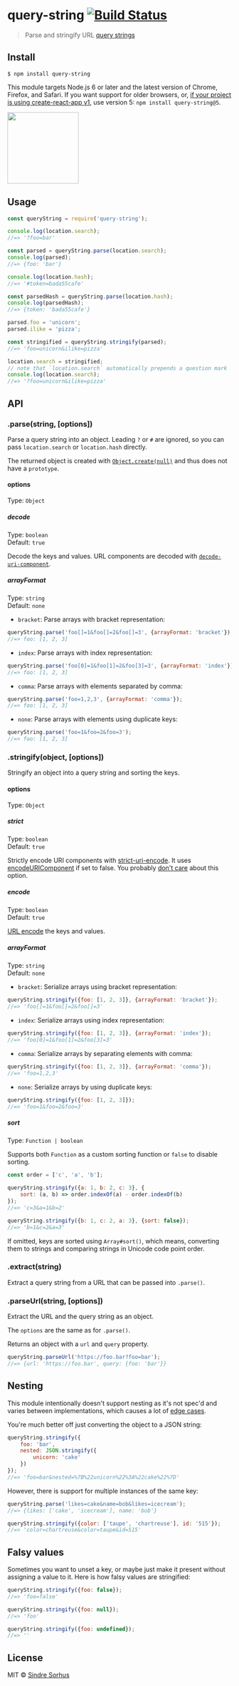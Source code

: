 # query-string [![Build Status](https://travis-ci.org/sindresorhus/query-string.svg?branch=master)](https://travis-ci.org/sindresorhus/query-string)

> Parse and stringify URL [query strings](https://en.wikipedia.org/wiki/Query_string)


## Install

```
$ npm install query-string
```

This module targets Node.js 6 or later and the latest version of Chrome, Firefox, and Safari. If you want support for older browsers, or, [if your project is using create-react-app v1](https://github.com/sindresorhus/query-string/pull/148#issuecomment-399656020), use version 5: `npm install query-string@5`.

<a href="https://www.patreon.com/sindresorhus">
	<img src="https://c5.patreon.com/external/logo/become_a_patron_button@2x.png" width="160">
</a>


## Usage

```js
const queryString = require('query-string');

console.log(location.search);
//=> '?foo=bar'

const parsed = queryString.parse(location.search);
console.log(parsed);
//=> {foo: 'bar'}

console.log(location.hash);
//=> '#token=bada55cafe'

const parsedHash = queryString.parse(location.hash);
console.log(parsedHash);
//=> {token: 'bada55cafe'}

parsed.foo = 'unicorn';
parsed.ilike = 'pizza';

const stringified = queryString.stringify(parsed);
//=> 'foo=unicorn&ilike=pizza'

location.search = stringified;
// note that `location.search` automatically prepends a question mark
console.log(location.search);
//=> '?foo=unicorn&ilike=pizza'
```


## API

### .parse(string, [options])

Parse a query string into an object. Leading `?` or `#` are ignored, so you can pass `location.search` or `location.hash` directly.

The returned object is created with [`Object.create(null)`](https://developer.mozilla.org/en-US/docs/Web/JavaScript/Reference/Global_Objects/Object/create) and thus does not have a `prototype`.

#### options

Type: `Object`

##### decode

Type: `boolean`<br>
Default: `true`

Decode the keys and values. URL components are decoded with [`decode-uri-component`](https://github.com/SamVerschueren/decode-uri-component).

##### arrayFormat

Type: `string`<br>
Default: `none`

- `bracket`: Parse arrays with bracket representation:

```js
queryString.parse('foo[]=1&foo[]=2&foo[]=3', {arrayFormat: 'bracket'});
//=> foo: [1, 2, 3]
```

- `index`: Parse arrays with index representation:

```js
queryString.parse('foo[0]=1&foo[1]=2&foo[3]=3', {arrayFormat: 'index'});
//=> foo: [1, 2, 3]
```

- `comma`: Parse arrays with elements separated by comma:

```js
queryString.parse('foo=1,2,3', {arrayFormat: 'comma'});
//=> foo: [1, 2, 3]
```

- `none`: Parse arrays with elements using duplicate keys:

```js
queryString.parse('foo=1&foo=2&foo=3');
//=> foo: [1, 2, 3]
```

### .stringify(object, [options])

Stringify an object into a query string and sorting the keys.

#### options

Type: `Object`

##### strict

Type: `boolean`<br>
Default: `true`

Strictly encode URI components with [strict-uri-encode](https://github.com/kevva/strict-uri-encode). It uses [encodeURIComponent](https://developer.mozilla.org/en/docs/Web/JavaScript/Reference/Global_Objects/encodeURIComponent) if set to false. You probably [don't care](https://github.com/sindresorhus/query-string/issues/42) about this option.

##### encode

Type: `boolean`<br>
Default: `true`

[URL encode](https://developer.mozilla.org/en/docs/Web/JavaScript/Reference/Global_Objects/encodeURIComponent) the keys and values.

##### arrayFormat

Type: `string`<br>
Default: `none`

- `bracket`: Serialize arrays using bracket representation:

```js
queryString.stringify({foo: [1, 2, 3]}, {arrayFormat: 'bracket'});
//=> 'foo[]=1&foo[]=2&foo[]=3'
```

- `index`: Serialize arrays using index representation:

```js
queryString.stringify({foo: [1, 2, 3]}, {arrayFormat: 'index'});
//=> 'foo[0]=1&foo[1]=2&foo[3]=3'
```

- `comma`: Serialize arrays by separating elements with comma:

```js
queryString.stringify({foo: [1, 2, 3]}, {arrayFormat: 'comma'});
//=> 'foo=1,2,3'
```

- `none`: Serialize arrays by using duplicate keys:

```js
queryString.stringify({foo: [1, 2, 3]});
//=> 'foo=1&foo=2&foo=3'
```

##### sort

Type: `Function | boolean`

Supports both `Function` as a custom sorting function or `false` to disable sorting.

```js
const order = ['c', 'a', 'b'];

queryString.stringify({a: 1, b: 2, c: 3}, {
	sort: (a, b) => order.indexOf(a) - order.indexOf(b)
});
//=> 'c=3&a=1&b=2'
```

```js
queryString.stringify({b: 1, c: 2, a: 3}, {sort: false});
//=> 'b=1&c=2&a=3'
```

If omitted, keys are sorted using `Array#sort()`, which means, converting them to strings and comparing strings in Unicode code point order.

### .extract(string)

Extract a query string from a URL that can be passed into `.parse()`.

### .parseUrl(string, [options])

Extract the URL and the query string as an object.

The `options` are the same as for `.parse()`.

Returns an object with a `url` and `query` property.

```js
queryString.parseUrl('https://foo.bar?foo=bar');
//=> {url: 'https://foo.bar', query: {foo: 'bar'}}
```


## Nesting

This module intentionally doesn't support nesting as it's not spec'd and varies between implementations, which causes a lot of [edge cases](https://github.com/visionmedia/node-querystring/issues).

You're much better off just converting the object to a JSON string:

```js
queryString.stringify({
	foo: 'bar',
	nested: JSON.stringify({
		unicorn: 'cake'
	})
});
//=> 'foo=bar&nested=%7B%22unicorn%22%3A%22cake%22%7D'
```

However, there is support for multiple instances of the same key:

```js
queryString.parse('likes=cake&name=bob&likes=icecream');
//=> {likes: ['cake', 'icecream'], name: 'bob'}

queryString.stringify({color: ['taupe', 'chartreuse'], id: '515'});
//=> 'color=chartreuse&color=taupe&id=515'
```


## Falsy values

Sometimes you want to unset a key, or maybe just make it present without assigning a value to it. Here is how falsy values are stringified:

```js
queryString.stringify({foo: false});
//=> 'foo=false'

queryString.stringify({foo: null});
//=> 'foo'

queryString.stringify({foo: undefined});
//=> ''
```


## License

MIT © [Sindre Sorhus](https://sindresorhus.com)
